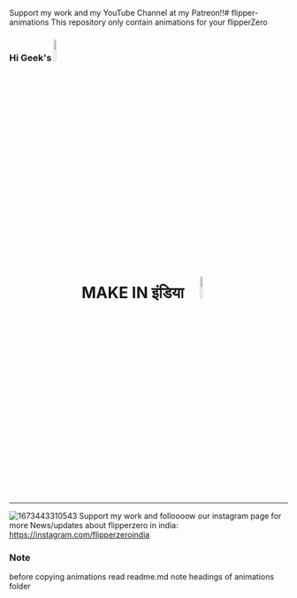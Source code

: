 Support my work and my YouTube Channel at my Patreon!!# flipper-animations
This repository only contain animations for your flipperZero 
### Hi Geek's  <img src="https://media.giphy.com/media/hvRJCLFzcasrR4ia7z/giphy.gif" width="10%">



<!--
\   //~~\ |   |    /\  |~~\|~~  |\  | /~~\~~|~~    /\  |  /~~\ |\  ||~~
 \ /|    ||   |   /__\ |__/|--  | \ ||    | |     /__\ | |    || \ ||--
  |  \__/  \_/   /    \|  \|__  |  \| \__/  |    /    \|__\__/ |  \||__
-->



<h1 align="center">
 MAKE IN इंडिया
<img src="img/in2.gif" width="10%" ></h1><hr>

![1673443310543](https://user-images.githubusercontent.com/122157910/211817581-0cc8f15f-385c-4038-b42b-ecc750711d8a.png)
Support my work and folloooow our instagram page for more News/updates about flipperzero in india: https://instagram.com/flipperzeroindia
<h3>Note</h3>
before copying animations read readme.md note headings of animations folder
